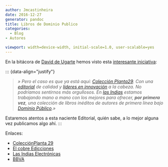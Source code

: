 ```yaml
---
author: Jmcastinheira
date: 2016-12-27
generator: pandoc
title: Libros de Dominio Publico
categories:
  - Blog
- Autores

viewport: width=device-width, initial-scale=1.0, user-scalable=yes
---
```




En la bitácora de [David de Ugarte](http://www.deugarte.com/) hemos
visto esta [interesante
iniciativa](http://www.deugarte.com/innovacion-para-el-dominio-publico):

::: {data-align="justify"}
> *» Pero el caso es que ya está aquí: [Colección
> Planta29](http://coleccionplanta29.com/). Con una
> [editorial](http://elcobre.es/) de calidad y [líderes en
> innovación](http://planta29.com/) a la cabeza. No podríamos sentirnos
> más orgullosos. En [las Indias](http://lasindias.com/) estamos
> trabajando mano a mano con los mejores para ofrecer, **por primera
> vez**, una colección de libros inéditos de autores de primera línea
> bajo [Dominio
> Público](http://www.deugarte.com/wiki/contextos/Dominio%20P%C3%BAblico).»*

Estaremos atentos a esta naciente Editorial, quién sabe, a lo mejor
alguna vez publicamos algo ahí.
:::

Enlaces:

-   [ColecciónPlanta
    29](http://coleccionplanta29.com/ "Colección Planta 29")
-   [El cobre
    Edicciones](http://elcobre.es/portada1024X768.htm "El cobre Ediciones")
-   [Las Indias Electrónicas](http://lasindias.com/)
-   [BBVA](http://bbvablogs.com/wp-login.php?action=auth&redirect_to=%2F "Blogosfera BBVA")

